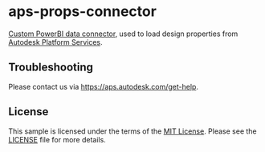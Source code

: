 # aps-props-connector

[Custom PowerBI data connector](https://learn.microsoft.com/en-us/power-bi/connect-data/desktop-connector-extensibility), used to load design properties from [Autodesk Platform Services](https://aps.autodesk.com).

## Troubleshooting

Please contact us via https://aps.autodesk.com/get-help.

## License

This sample is licensed under the terms of the [MIT License](http://opensource.org/licenses/MIT). Please see the [LICENSE](LICENSE) file for more details.

